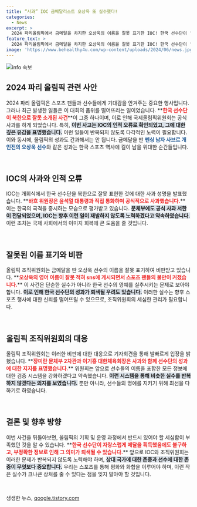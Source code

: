 ```yaml
---
title: “사과” IOC 금메달리스트 오상욱 또 실수했다!
categories:
  - News
excerpt: >
  2024 파리올림픽에서 금메달을 차지한 오상욱의 이름을 잘못 표기한 IOC! 한국 선수단이 ‘북한’으로 소개된 사건의 후폭풍이 이어지며, IOC의 공식 사과와 함께 팬들의 비판이 쏟아지고 있다. 클릭해 자세한 이야기 만나보세요!
feature_text: >
  2024 파리올림픽에서 금메달을 차지한 오상욱의 이름을 잘못 표기한 IOC! 한국 선수단이 ‘북한’으로 소개된 사건의 후폭풍이 이어지며, IOC의 공식 사과와 함께 팬들의 비판이 쏟아지고 있다. 클릭해 자세한 이야기 만나보세요!
image: 'https://www.behealthy4u.com/wp-content/uploads/2024/06/news.jpg'
---
```


<p><img src="https://www.behealthy4u.com/wp-content/uploads/2024/06/news.jpg" alt="info 속보" /></p>

<h2 data-ke-size="size26">2024 파리 올림픽 관련 사안</h2>

<p data-ke-size="size16">2024 파리 올림픽은 스포츠 팬들과 선수들에게 기대감을 안겨주는 중요한 행사입니다. 그러나 최근 발생한 일들은 이 대회의 품위를 떨어뜨리는 일이었습니다. **<b><span style="color: #ee2323;">한국 선수단이 북한으로 잘못 소개된 사건</span></b>**이 그중 하나이며, 이로 인해 국제올림픽위원회는 공식 사과를 하게 되었습니다. 특히, <b><span style="background-color: #21538527;">이번 사고는 IOC의 인적 오류로 확인되었고, 그에 대한 깊은 유감을 표명했습니다.</span></b> 이런 일들이 반복되지 않도록 다각적인 노력이 필요합니다. 이와 동시에, 올림픽의 성과도 간과해서는 안 됩니다. 금메달을 딴 <b><span style="color: #1a5490;">펜싱 남자 사브르 개인전의 오상욱 선수</span></b>와 같은 성과는 한국 스포츠 역사에 길이 남을 위대한 순간들입니다.</p>

<p data-ke-size="size16">&nbsp;</p>

<h2 data-ke-size="size26">IOC의 사과와 인적 오류</h2>

<p data-ke-size="size16">IOC는 개회식에서 한국 선수단을 북한으로 잘못 표현한 것에 대한 사과 성명을 발표했습니다. **<b><span style="color: #ee2323;">바흐 위원장은 윤석열 대통령과 직접 통화하며 공식적으로 사과했습니다.</span></b>** 이는 한국의 국격을 중시하는 모습으로 평가받고 있습니다. <b><span style="background-color: #21538527;">문체부에도 공식 사과 서한이 전달되었으며, IOC는 향후 이런 일이 재발하지 않도록 노력하겠다고 약속하였습니다.</span></b> 이런 조처는 국제 사회에서의 이미지 회복에 큰 도움을 줄 것입니다.</p>

<p data-ke-size="size16">&nbsp;</p>

<h2 data-ke-size="size26">잘못된 이름 표기와 비판</h2>

<p data-ke-size="size16">올림픽 조직위원회는 금메달을 딴 오상욱 선수의 이름을 잘못 표기하여 비판받고 있습니다. **<b><span style="color: #ee2323;">오상욱의 영어 이름이 잘못 적혀 sns에 게시되면서 스포츠 팬들의 불만이 커졌습니다.</span></b>** 이 사건은 단순한 실수가 아니라 한국 선수의 영예를 실추시키는 문제로 보아야 합니다. <b><span style="background-color: #21538527;">이로 인해 한국 선수단의 성과가 퇴색될 우려도 있습니다.</span></b> 이러한 실수는 향후 스포츠 행사에 대한 신뢰를 떨어뜨릴 수 있으므로, 조직위원회의 세심한 관리가 필요합니다.</p>

<p data-ke-size="size16">&nbsp;</p>

<h2 data-ke-size="size26">올림픽 조직위원회의 대응</h2>

<p data-ke-size="size16">올림픽 조직위원회는 이러한 비판에 대한 대응으로 기자회견을 통해 발빠르게 입장을 밝혔습니다. **<b><span style="color: #ee2323;">장미란 문체부 2차관과 이기흥 대한체육회장은 사과와 함께 선수단의 성과에 대한 지지를 표명했습니다.</span></b>** 위원회는 앞으로 선수들의 이름을 포함한 모든 정보에 대한 검증 시스템을 강화하겠다고 약속했습니다. <b><span style="background-color: #21538527;">이런 시스템을 통해 비슷한 실수를 반복하지 않겠다는 의지를 보였습니다.</span></b> 뿐만 아니라, 선수들의 명예를 지키기 위해 최선을 다하기로 하였습니다.</p>

<p data-ke-size="size16">&nbsp;</p>

<h2 data-ke-size="size26">결론 및 향후 방향</h2>

<p data-ke-size="size16">이번 사건을 뒤돌아보면, 올림픽의 기획 및 운영 과정에서 반드시 있어야 할 세심함이 부족했던 것을 알 수 있습니다. **<b><span style="color: #ee2323;">한국 선수단이 자랑스럽게 메달을 획득했음에도 불구하고, 부정확한 정보로 인해 그 의미가 퇴색될 수 있습니다.</span></b>** 앞으로 IOC와 조직위원회는 이러한 문제가 반복되지 않도록 노력해야 하며, <b><span style="background-color: #21538527;">상대 국가에 대한 존중과 선수에 대한 존중이 무엇보다 중요합니다.</span></b> 우리는 스포츠를 통해 평화와 화합을 이루어야 하며, 이런 작은 실수가 크나큰 상처를 줄 수 있다는 점을 잊지 말아야 할 것입니다.</p>

<p data-ke-size="size16">&nbsp;</p>
생생한 뉴스, <a href="https://qoogle.tistory.com" rel="dofollow">qoogle.tistory.com</a>


